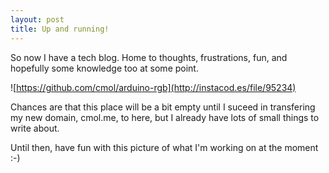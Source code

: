 ```yaml
---
layout: post
title: Up and running!
---
```


So now I have a tech blog. Home to thoughts, frustrations, fun, and hopefully some knowledge too at some point.

![https://github.com/cmol/arduino-rgb](http://instacod.es/file/95234)

Chances are that this place will be a bit empty until I suceed in transfering my new domain, cmol.me, to here, but I already have lots of small things to write about.

Until then, have fun with this picture of what I'm working on at the moment :-)

